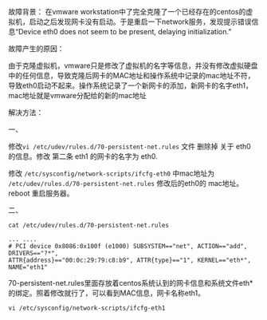 故障背景： 
在vmware workstation中了完全克隆了一个已经存在的centos的虚拟机，启动之后发现网卡没有启动。于是重启一下network服务，发现提示错误信息“Device eth0 does not seem to be present, delaying initialization.” 
 
故障产生的原因： 
 
由于克隆虚拟机，vmware只是修改了虚拟机的名字等信息，并没有修改虚拟硬盘中的任何信息，导致克隆后网卡的MAC地址和操作系统中记录的mac地址不符，导致eth0启动不起来。操作系统记录了一个新网卡的添加，新网卡的名字eth1，mac地址就是vmware分配给的新的mac地址 
 
解决方法： 
 
一、

修改`vi /etc/udev/rules.d/70-persistent-net.rules` 文件 
删除掉 关于 eth0 的信息。修改 第二条 eth1 的网卡的名字为 eth0. 
 
修改 `/etc/sysconfig/network-scripts/ifcfg-eth0` 中mac地址为 `/etc/udev/rules.d/70-persistent-net.rules` 修改后的eth0的    mac地址。 
reboot 重启服务器。


二、

    cat /etc/udev/rules.d/70-persistent-net.rules 

    ... ....
    # PCI device 0x8086:0x100f (e1000) SUBSYSTEM=="net", ACTION=="add", DRIVERS=="?*", 
    ATTR{address}=="00:0c:29:79:c8:b9", ATTR{type}=="1", KERNEL=="eth*", NAME="eth1" 

70-persistent-net.rules里面存放着centos系统认到的网卡信息和系统文件eth*的绑定。照着修改就行了，可以看到MAC信息，网卡名称eth1。

    vi /etc/sysconfig/network-scripts/ifcfg-eth1
